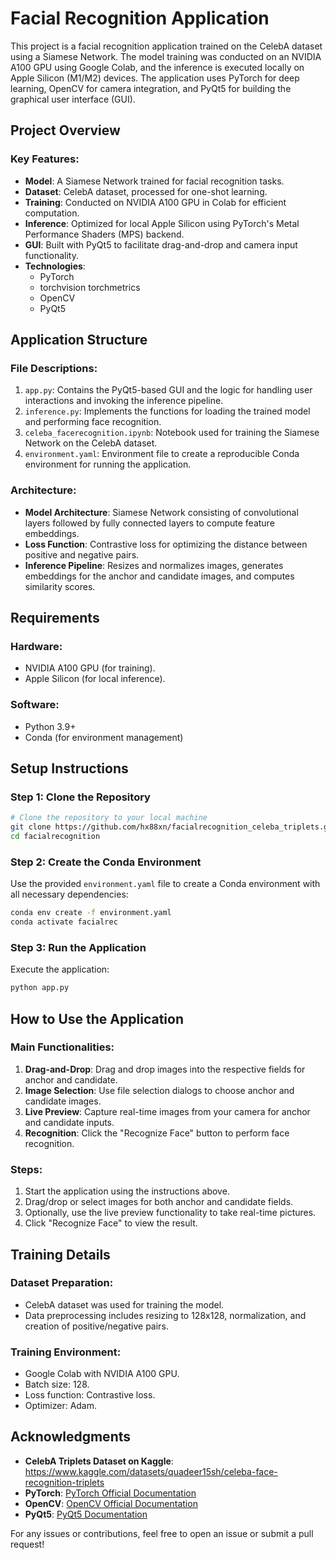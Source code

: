 # Facial Recognition Application

This project is a facial recognition application trained on the CelebA dataset using a Siamese Network. The model training was conducted on an NVIDIA A100 GPU using Google Colab, and the inference is executed locally on Apple Silicon (M1/M2) devices. The application uses PyTorch for deep learning, OpenCV for camera integration, and PyQt5 for building the graphical user interface (GUI).

## Project Overview

### Key Features:

- **Model**: A Siamese Network trained for facial recognition tasks.
- **Dataset**: CelebA dataset, processed for one-shot learning.
- **Training**: Conducted on NVIDIA A100 GPU in Colab for efficient computation.
- **Inference**: Optimized for local Apple Silicon using PyTorch's Metal Performance Shaders (MPS) backend.
- **GUI**: Built with PyQt5 to facilitate drag-and-drop and camera input functionality.
- **Technologies**:
  - PyTorch
  - torchvision torchmetrics 
  - OpenCV
  - PyQt5

## Application Structure

### File Descriptions:

1. `app.py`: Contains the PyQt5-based GUI and the logic for handling user interactions and invoking the inference pipeline.
2. `inference.py`: Implements the functions for loading the trained model and performing face recognition.
3. `celeba_facerecognition.ipynb`: Notebook used for training the Siamese Network on the CelebA dataset.
4. `environment.yaml`: Environment file to create a reproducible Conda environment for running the application.

### Architecture:

- **Model Architecture**: Siamese Network consisting of convolutional layers followed by fully connected layers to compute feature embeddings.
- **Loss Function**: Contrastive loss for optimizing the distance between positive and negative pairs.
- **Inference Pipeline**: Resizes and normalizes images, generates embeddings for the anchor and candidate images, and computes similarity scores.

## Requirements

### Hardware:

- NVIDIA A100 GPU (for training).
- Apple Silicon (for local inference).

### Software:

- Python 3.9+
- Conda (for environment management)

## Setup Instructions

### Step 1: Clone the Repository

```bash
# Clone the repository to your local machine
git clone https://github.com/hx88xn/facialrecognition_celeba_triplets.git
cd facialrecognition
```

### Step 2: Create the Conda Environment

Use the provided `environment.yaml` file to create a Conda environment with all necessary dependencies:

```bash
conda env create -f environment.yaml
conda activate facialrec
```

### Step 3: Run the Application

Execute the application:

```bash
python app.py
```

## How to Use the Application

### Main Functionalities:

1. **Drag-and-Drop**: Drag and drop images into the respective fields for anchor and candidate.
2. **Image Selection**: Use file selection dialogs to choose anchor and candidate images.
3. **Live Preview**: Capture real-time images from your camera for anchor and candidate inputs.
4. **Recognition**: Click the "Recognize Face" button to perform face recognition.

### Steps:

1. Start the application using the instructions above.
2. Drag/drop or select images for both anchor and candidate fields.
3. Optionally, use the live preview functionality to take real-time pictures.
4. Click "Recognize Face" to view the result.

## Training Details

### Dataset Preparation:

- CelebA dataset was used for training the model.
- Data preprocessing includes resizing to 128x128, normalization, and creation of positive/negative pairs.

### Training Environment:

- Google Colab with NVIDIA A100 GPU.
- Batch size: 128.
- Loss function: Contrastive loss.
- Optimizer: Adam.

## Acknowledgments

- **CelebA Triplets Dataset on Kaggle**: https://www.kaggle.com/datasets/quadeer15sh/celeba-face-recognition-triplets
- **PyTorch**: [PyTorch Official Documentation](https://pytorch.org/docs/)
- **OpenCV**: [OpenCV Official Documentation](https://opencv.org/)
- **PyQt5**: [PyQt5 Documentation](https://www.riverbankcomputing.com/software/pyqt/intro)

For any issues or contributions, feel free to open an issue or submit a pull request!

